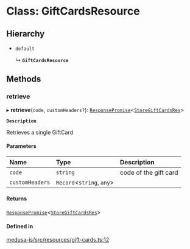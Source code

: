 # Class: GiftCardsResource

## Hierarchy

- `default`

  ↳ **`GiftCardsResource`**

## Methods

### retrieve

▸ **retrieve**(`code`, `customHeaders?`): [`ResponsePromise`](../modules/internal.md#responsepromise)<[`StoreGiftCardsRes`](../modules/internal-35.md#storegiftcardsres)\>

**`Description`**

Retrieves a single GiftCard

#### Parameters

| Name | Type | Description |
| :------ | :------ | :------ |
| `code` | `string` | code of the gift card |
| `customHeaders` | `Record`<`string`, `any`\> |  |

#### Returns

[`ResponsePromise`](../modules/internal.md#responsepromise)<[`StoreGiftCardsRes`](../modules/internal-35.md#storegiftcardsres)\>

#### Defined in

[medusa-js/src/resources/gift-cards.ts:12](https://github.com/medusajs/medusa/blob/0b0d50b47/packages/medusa-js/src/resources/gift-cards.ts#L12)
